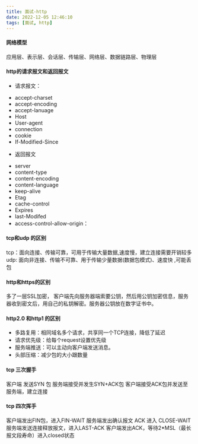```yaml
---
title: 面试-http
date: 2022-12-05 12:46:10
tags: [面试, http]
---
```


#### 网络模型
应用层、表示层、会话层、传输层、网络层、数据链路层、物理层

#### http的请求报文和返回报文
* 请求报文：
- accept-charset
- accept-encoding
- accept-lanuage
- Host
- User-agent
- connection
- cookie
- If-Modified-Since

* 返回报文
- server
- content-type
- content-encoding
- content-language
- keep-alive
- Etag
- cache-control
- Expires
- last-Modifed
- access-control-allow-origin：



#### tcp和udp 的区别
tcp：面向连接、传输可靠，可用于传输大量数据,速度慢，建立连接需要开销较多
udp: 面向非连接、传输不可靠、用于传输少量数据(数据包模式)、速度快 ,可能丢包


#### http和https的区别
多了一层SSL加密，
客户端先向服务器端索要公钥，然后用公钥加密信息，服务器收到密文后，用自己的私钥解密。服务器公钥放在数字证书中。

#### http2.0 和http1 的区别
- 多路复用：相同域名多个请求，共享同一个TCP连接，降低了延迟
- 请求优先级：给每个request设置优先级
- 服务端推送：可以主动向客户端发送消息。
- 头部压缩：减少包的大小跟数量

#### tcp 三次握手
客户端 发送SYN 包
服务端接受并发生SYN+ACK包
客户端接受ACK包并发送至服务端，建立连接

#### tcp 四次挥手
客户端发出FIN包，进入FIN-WAIT
服务端发出确认报文 ACK 进入 CLOSE-WAIT
服务端发送连接释放报文，进入LAST-ACK
客户端发出ACK，等待2*MSL（最长报文段寿命）进入closed状态



